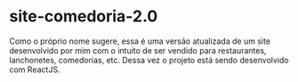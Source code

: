 # site-comedoria-2.0
Como o próprio nome sugere, essa é uma versão atualizada de um site desenvolvido por mim com o intuito de ser vendido para restaurantes, lanchonetes, comedorias, etc. Dessa vez o projeto está sendo desenvolvido com ReactJS.
